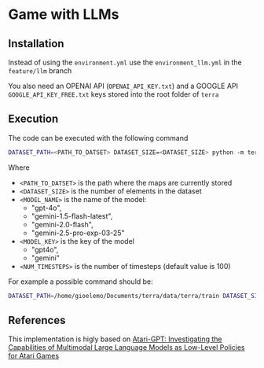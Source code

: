 # Game with LLMs

## Installation

Instead of using the `environment.yml` use the `environment_llm.yml` in the `feature/llm` branch

You also need an OPENAI API (`OPENAI_API_KEY.txt`) and a GOOGLE API `GOOGLE_API_KEY_FREE.txt` keys stored into the root folder of `terra`

## Execution
The code can be executed with the following command

```bash
DATASET_PATH=<PATH_TO_DATSET> DATASET_SIZE=<DATASET_SIZE> python -m terra.viz.main_llm -model_name <MODEL_NAME> --model_key <MODEL_KEY> --num_timesteps <NUM_TIMESTEPS>
```
Where
- `<PATH_TO_DATSET>` is the path where the maps are currently stored
- `<DATASET_SIZE>` is the number of elements in the dataset
- `<MODEL_NAME>` is the name of the model:
    * "gpt-4o", 
    * "gemini-1.5-flash-latest",
    * "gemini-2.0-flash", 
    * "gemini-2.5-pro-exp-03-25"
- `<MODEL_KEY>` is the key of the model
    * "gpt4o", 
    * "gemini"
- `<NUM_TIMESTEPS>` is the number of timesteps (default value is 100)

For example a possible command should be:

```bash
DATASET_PATH=/home/gioelemo/Documents/terra/data/terra/train DATASET_SIZE=100 python -m terra.viz.main_llm --model_name gemini-2.5-pro-exp-03-25 --model_key gemini --num_timesteps 100 
```

## References
This implementation is higly based on [Atari-GPT: Investigating the Capabilities of Multimodal Large Language Models as Low-Level Policies for Atari Games](https://github.com/nwayt001/atari-gpt)